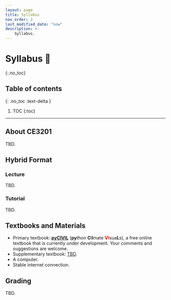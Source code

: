 ```yaml
---
layout: page
title: Syllabus
nav_order: 2
last_modified_date: "now"
description: >-
    Syllabus.
---
```


# Syllabus 📖
{:.no_toc}

## Table of contents
{: .no_toc .text-delta }

1. TOC
{:toc}

---

## About CE3201

TBD.

## Hybrid Format
### Lecture
TBD. 

### Tutorial
TBD.

## Textbooks and Materials

- Primary textbook: [**pyCIVIL**](https://xiaoganghe.github.io/python-climate-visuals) (**py**thon **C**l**I**mate <span style="color:red">**VI**</span>sua**L**s), 
  a free online textbook that is currently under development.
  Your comments and suggestions are welcome. 
- Supplementary textbook: [TBD](https://www.python.org/). 
- A computer.
- Stable internet connection. 


## Grading 

TBD. 
